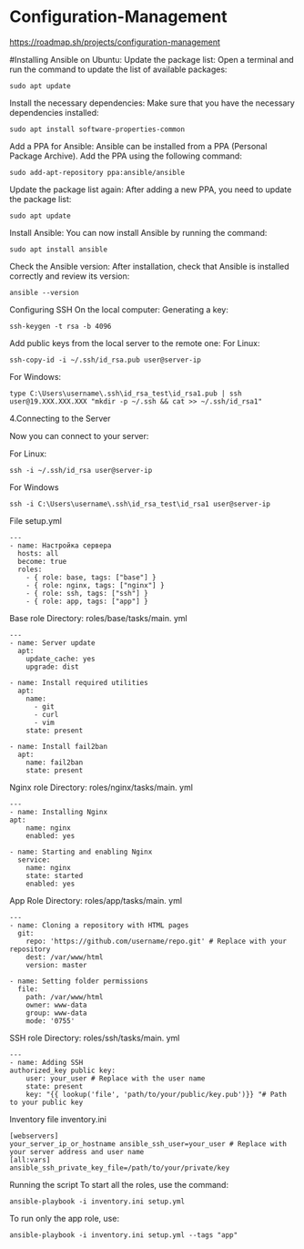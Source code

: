 # Configuration-Management
https://roadmap.sh/projects/configuration-management

#Installing Ansible on Ubuntu:
Update the package list:
Open a terminal and run the command to update the list of available packages:

```
sudo apt update
```
Install the necessary dependencies:
Make sure that you have the necessary dependencies installed:

```
sudo apt install software-properties-common
```
Add a PPA for Ansible:
Ansible can be installed from a PPA (Personal Package Archive). Add the PPA using the following command:

```
sudo add-apt-repository ppa:ansible/ansible
```
Update the package list again:
After adding a new PPA, you need to update the package list:

```
sudo apt update
```
Install Ansible:
You can now install Ansible by running the command:

```
sudo apt install ansible
```
Check the Ansible version:
After installation, check that Ansible is installed correctly and review its version:

```
ansible --version
```

Configuring SSH On the local computer:
Generating a key:

```
ssh-keygen -t rsa -b 4096
```

Add public keys from the local server to the remote one:
For Linux:

```
ssh-copy-id -i ~/.ssh/id_rsa.pub user@server-ip
```

For Windows:

  ```
  type C:\Users\username\.ssh\id_rsa_test\id_rsa1.pub | ssh user@19.XXX.XXX.XXX "mkdir -p ~/.ssh && cat >> ~/.ssh/id_rsa1"
```
4.Connecting to the Server

Now you can connect to your server:

For Linux:

```
ssh -i ~/.ssh/id_rsa user@server-ip
```
For Windows

```
ssh -i C:\Users\username\.ssh\id_rsa_test\id_rsa1 user@server-ip
```

File setup.yml

```
---
- name: Настройка сервера
  hosts: all
  become: true
  roles:
    - { role: base, tags: ["base"] }
    - { role: nginx, tags: ["nginx"] }
    - { role: ssh, tags: ["ssh"] }
    - { role: app, tags: ["app"] }
```
Base role
Directory: roles/base/tasks/main. yml

```
---
- name: Server update
  apt:
    update_cache: yes
    upgrade: dist

- name: Install required utilities
  apt:
    name:
      - git
      - curl
      - vim
    state: present

- name: Install fail2ban
  apt:
    name: fail2ban
    state: present
```
Nginx role
Directory: roles/nginx/tasks/main. yml

```
---
- name: Installing Nginx
apt:
    name: nginx
    enabled: yes

- name: Starting and enabling Nginx
  service:
    name: nginx
    state: started
    enabled: yes
```
App Role
Directory: roles/app/tasks/main. yml

```
---
- name: Cloning a repository with HTML pages
  git:
    repo: 'https://github.com/username/repo.git' # Replace with your repository
    dest: /var/www/html
    version: master

- name: Setting folder permissions
  file:
    path: /var/www/html
    owner: www-data
    group: www-data
    mode: '0755'
```
SSH role
Directory: roles/ssh/tasks/main. yml

```
---
- name: Adding SSH
authorized_key public key:
    user: your_user # Replace with the user name
    state: present
    key: "{{ lookup('file', 'path/to/your/public/key.pub')}} "# Path to your public key
```
Inventory file inventory.ini

```
[webservers]
your_server_ip_or_hostname ansible_ssh_user=your_user # Replace with your server address and user name
[all:vars]
ansible_ssh_private_key_file=/path/to/your/private/key
```
Running the script
To start all the roles, use the command:

```
ansible-playbook -i inventory.ini setup.yml
```
To run only the app role, use:

```
ansible-playbook -i inventory.ini setup.yml --tags "app"
```
